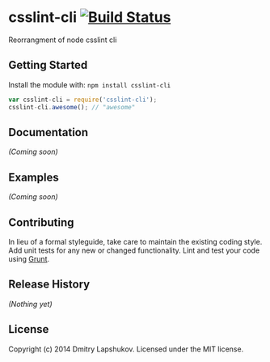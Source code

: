# csslint-cli [![Build Status](https://secure.travis-ci.org/dmi3y/csslint-cli.png?branch=master)](http://travis-ci.org/dmi3y/csslint-cli)

Reorrangment of node csslint cli

## Getting Started
Install the module with: `npm install csslint-cli`

```javascript
var csslint-cli = require('csslint-cli');
csslint-cli.awesome(); // "awesome"
```

## Documentation
_(Coming soon)_

## Examples
_(Coming soon)_

## Contributing
In lieu of a formal styleguide, take care to maintain the existing coding style. Add unit tests for any new or changed functionality. Lint and test your code using [Grunt](http://gruntjs.com/).

## Release History
_(Nothing yet)_

## License
Copyright (c) 2014 Dmitry Lapshukov. Licensed under the MIT license.
